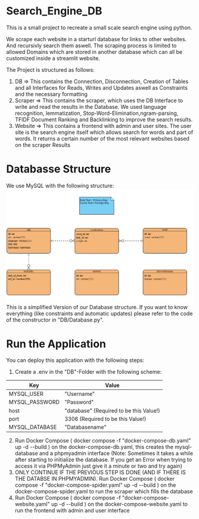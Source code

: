 # Search_Engine_DB
This is a small project to recreate a small scale search engine using python.

We scrape each website in a starturl database for links to other websites. And
recursivly search them aswell. The scraping process is limited to allowed Domains which are stored in
another database which can all be customized inside a streamlit website.

The Project is structured as follows:
1. DB => This contains the Connection, Disconnection, Creation of Tables and all Interfaces for Reads, Writes and Updates aswell as Constraints and  the necessary formatting
2. Scraper => This contains the scraper, which uses the DB Interface to write and read the results in the Database. We used language recognition, lemmatization, Stop-Word-Elimination,ngram-parsing, TFIDF Document Ranking and Backlinking to improve the search results.
3. Website => This contains a frontend with admin and user sites. The user site is the search engine itself which allows search for words and part of words. It returns a certain number of the most relevant websites based on the scraper Results


# Databasse Structure
We use MySQL with the following structure:
![Here could be your picture](ER-Diagram.PNG)
This is a simplified Version of our Database structure. If you want
to know everything (like constraints and automatic updates) please refer to the code of the constructor in "DB/Database.py".

# Run the Application
You can deploy this application with the following steps:

1. Create a .env in the "DB"-Folder with the following scheme:

| Key      | Value |
| ----------- | ----------- |
| MYSQL_USER      | "Username"       |
| MYSQL_PASSWORD   | "Password"        |
| host      | "database" (Required to be this Value!)      |
| port   | 3306 (Required to be this Value!)         |
| MYSQL_DATABASE      | "Databasename"       |

2. Run Docker Compose ( docker compose -f "docker-compose-db.yaml" up -d --build ) on the docker-compose-db.yaml, this creates the mysql-database and a phpmyadmin interface (Note: Sometimes it takes a while after starting to initialize the database. If you get an Error when trying to access it via PHPMyAdmin just give it a minute or two and try again)
3. ONLY CONTINUE IF THE PREVIOUS STEP IS DONE (AND IF THERE IS THE DATABSE IN PHPMYADMIN). Run Docker Compose ( docker compose -f "docker-compose-spider.yaml" up -d --build ) on the docker-compose-spider.yaml to run the scraper which fills the database
4. Run Docker Compose ( docker compose -f "docker-compose-website.yaml" up -d --build ) on the docker-compose-website.yaml to run the frontend with admin and user interface

